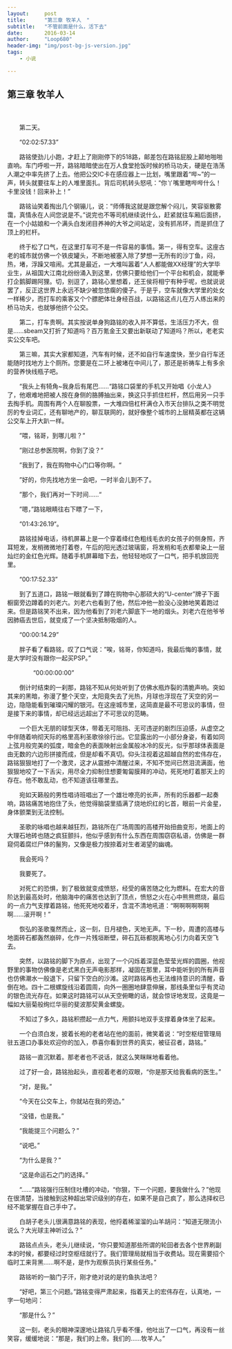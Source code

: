 ```yaml
---
layout:     post
title:      "第三章 牧羊人　"
subtitle:   "不管前面是什么，活下去"
date:       2016-03-14
author:     "Loop680"
header-img: "img/post-bg-js-version.jpg"
tags:
    - 小说

---
```



## 第三章 牧羊人 ###


　　

　　第二天。

　　“02:02:57.33”

　　路铭使劲儿小跑，才赶上了刚刚停下的518路，邮差包在路铭屁股上颠地啪啪直响。车门呼啦一开，路铭暗暗使出在万人食堂抢饭时候的桥马功夫，硬是在浩荡人潮之中率先挤了上去。他把公交IC卡在感应器上一比划，嘴里跟着“哔~”的一声，转头就要往车上的人堆里面扎。背后司机转头怒吼：“你丫嘴里瞎哔哔什么！卡里没钱！回来补上！”

　　路铭讪笑着掏出几个钢镚儿，说：“师傅我这就是跟您解个闷儿，笑容驱散雾霭，真情永在人间您说是不。”说完也不等司机继续说什么，赶紧就往车厢后面挤，在一个小姑娘和一个满头白发闭目养神的大爷之间站定，没有抓吊环，而是抓住了顶上的栏杆。

　　终于松了口气，在这里打车可不是一件容易的事情。第一，得有空车。这座古老的城市就仿佛一个铁皮罐头，不断地被塞入除了梦想一无所有的沙丁鱼，闷，热，堵，浮躁又喧闹。尤其是最近，一大堆叫嚣着“人人都能做XX经理”的大学毕业生，从祖国大江南北纷纷涌入到这里，仿佛只要给他们一个平台和机会，就能拳打企鹅脚踢阿狸。切，别逗了，路铭心里想着，还王侯将相宁有种乎呢，也就说说罢了，反正这世界上永远不缺少被忽悠瘸的傻子。于是乎，空车就像大学里的处女一样稀少，而打车的乘客又个个膘肥体壮身经百战，以路铭这点儿在万人练出来的桥马功夫，也就够他挤个公交。

　　第二，打车贵啊。其实按说单身狗路铭的收入并不算低，生活压力不大，但是……sbeam又打折了知道吗？百万氪金王又要出新联动了知道吗？所以，老老实实公交车吧。

　　第三嘛，其实大家都知道，汽车有时候，还不如自行车速度快，至少自行车还能随时找地方上个厕所。您要是在二环上被堵在中间儿了，那还是祈祷车上有多余的营养快线瓶子吧。

　　“我头上有犄角~我身后有尾巴……“路铭口袋里的手机又开始唱《小龙人》了，他艰难地把被人按在身侧的胳膊抽出来，换这只手抓住栏杆，然后用另一只手去掏手机。周围有两个人在聊股票，一大堆四倍杠杆满仓入市天台排队之类不明觉厉的专业词汇，还有聊地产的，聊互联网的，就好像整个城市的上层精英都在这辆公交车上开大趴一样。

　　”喂，铭哥，到哪儿啦？”

　　”刚过总参医院啊，你到了没？“

　　”我到了，我在购物中心门口等你啊。“

　　”好的，你先找地方坐一会吧，一时半会儿到不了。

　　”那个，我们再对一下时间……“

　　”嗯，”路铭眼睛往右下瞟了一下，

　　“01:43:26.19“。

　　路铭挂掉电话，待机屏幕上是一个穿着绛红色粗线毛衣的女孩子的侧身照，齐耳短发，发梢微微地打着卷，午后的阳光透过玻璃窗，将发梢和毛衣都晕染上一层灿烂的金红色光辉。随着手机屏幕暗下去，他轻轻地叹了一口气，把手机放回兜里。


　　“00:17:52.33”

　　到了五道口，路铭一眼就看到了蹲在购物中心那硕大的“U-center”牌子下面橱窗旁边蹲着的刘老六。刘老六也看到了他，然后冲他一脸没心没肺地笑着跑过来。但是路铭笑不出来，因为他看到了刘老六脚底下一地的烟头。刘老六在他爷爷因肺癌去世后，就变成了一个坚决抵制吸烟的人。


　　“00:00:14.29”

　　胖子看了看路铭，叹了口气说：”唉，铭哥，你知道吗，我最后悔的事情，就是大学时没有跟你一起买PSP。”

　　
　　“00:00:00:00”

　　倒计时结束的一刹那，路铭不知从何处听到了仿佛水瓶炸裂的清脆声响。突如其来的黑暗，弥漫了整个天空，太阳竟失去了光热，月球也浮现在了天空的另一边，隐隐能看到璀璨闪耀的银河。在这座城市里，这简直是最不可思议的事情，但是接下来的事情，却已经远远超出了不可思议的范畴。

　　一个巨大无朋的球型天体，带着无可阻挡、无可违逆的剧烈压迫感，从虚空之中伴随着响彻天际的格里高利圣歌徐徐行出。它显露出的一小部分身姿，有着如同上弦月般完美的弧度，暗金色的表面映射出金属般冰冷的反光，似乎那球体表面是由无数的六边形拼接而成，但是却看不真切。仰头注视着这超越自然的宏伟存在，路铭狠狠地打了一个激灵，这才从震撼中清醒过来，不知不觉间已然泪流满面，他狠狠地咬了一下舌尖，用尽全力抑制住想要匍匐膜拜的冲动，死死地盯着那天上的存在。他不敢乱动，也不知道该往哪里去。

　　宛如天籁般的男性唱诗班唱出了一个雄壮嘹亮的长声，所有的乐器都一起奏响，路铭痛苦地抱住了头，他觉得脑袋里插满了烧地炽红的匕首，眼前一片金星，身体颤栗到无法控制。

　　圣歌的咏唱也越来越狂烈，路铭所在广场周围的高楼开始扭曲变形，地面上的大理石地砖也随之疯狂颤抖，他似乎感到有什么东西在周围窃窃私语，仿佛是一群窥伺着腐烂尸体的鬣狗，又像是极力按捺着对生者渴望的幽魂。

　　我会死吗？

　　我要死了。

　　对死亡的恐惧，到了极致就变成愤怒，经受的痛苦随之化为燃料。在宏大的音阶达到最高处时，他脑海中的痛苦也达到了顶点，愤怒之火在心中熊熊燃烧，最后的一点力气支撑着路铭，他死死地咬着牙，含混不清地吼道：“啊啊啊啊啊啊啊……滚开啊！”

　　恢弘的圣歌戛然而止，这一刻，日月褪色，天地无声。下一秒，周遭的高楼与地面砖石都轰然崩碎，化作一片残垣断壁，碎石瓦砾都脱离地心引力向着天空飞去。

　　突然，以路铭的脚下为原点，出现了一个闪烁着深蓝色莹莹光辉的圆圈，他视野里的事物仿佛像是老式黑白无声电影那样，凝固在那里，耳中能听到的所有声音也仿佛潮水一般退下，只留下空白的沙滩。这时路铭再也无法维持意识的清醒，昏倒在地。四十二根螺旋线沿着圆周，向外一圈圈地肆意伸展，那线条里似乎有灵动的银色流光存在。如果这时路铭可以从天空俯瞰的话，就会惊讶地发现，这竟是一幅如大丽菊般绚烂华丽的斐波那契黄金螺旋。

　　不知过了多久，路铭积攒起一点力气，用颤抖地双手支撑着身体坐了起来。

　　一个白须白发，披着长袍的老者站在他的面前，微笑着说：“时空枢纽管理局驻五道口办事处欢迎你的加入，恭喜你看到世界的真实，被征召者，路铭。”　　

　　路铭一直沉默着。那老者也不说话，就这么笑眯眯地看着他。

　　过了好一会，路铭抬起头，直视着老者的双眼，“你是那天给我看病的医生。”

　　“对，是我。”

　　“今天在公交车上，你就站在我的旁边。”

　　“没错，也是我。”

　　“我能提三个问题么？”

　　“说吧。”

　　“为什么是我？”

　　“这是命运石之门的选择。”

　　“……”路铭强行压制住吐槽的冲动，“你狠，下一个问题，要我做什么？”他现在很清楚，当接触到这种超出常识级别的存在，如果不是自己疯了，那么选择权已经不能掌握在自己手中了。

　　白胡子老头儿很满意路铭的表现，他捋着稀溜溜的山羊胡问：“知道无限流小说么？大光球主神听过么？”

　　路铭点点头，老头儿继续说，“你只要知道那些所谓的轮回者去各个世界刷副本的时候，都要经过时空枢纽就行了。我们管理局就相当于收费站。现在需要招个临时工来背黑……啊不是，是作为观察员执行某些任务。”

　　路铭听的一脑门子汗，刚才绝对说的是钓鱼执法吧？

　　“好吧，第三个问题。”路铭变得严肃起来，指着天上的宏伟存在，认真地，一字一句地问：

　　“那是什么？”

　　这一刻，老头的眼神深邃地让路铭几乎看不懂，他吐出了一口气，再没有一丝笑容，缓缓地说：“那是，我们的上帝。我们的……牧羊人。”



       

　　
　　
